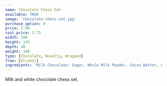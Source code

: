 ```yaml
---
name: Chocolate Chess Set
available: TRUE
image: 'chocolate-chess-set.jpg'
purchase_option: 0
price: 5.99
cost_price: 3.75
width: 290
height: 145
depth: 40
weight: 140
type: [Chocolate, Novelty, Wrapped]
free: [Alcohol]
ingredients: 'Milk Chocolate: Sugar, Whole Milk Powder, Cocoa Butter, Cocoa Mass, Spya Lecithin, Vanilla. White Chocolate: Sugar Cocoa Butter, Whole Milk Powder, Soya Lecithin, Vanilla. Milk Chocolate Contains: Cocoa Solids 31%, Milk Solids 20%. May contain nut traces.'
---
```

Milk and white chocolate chess set.